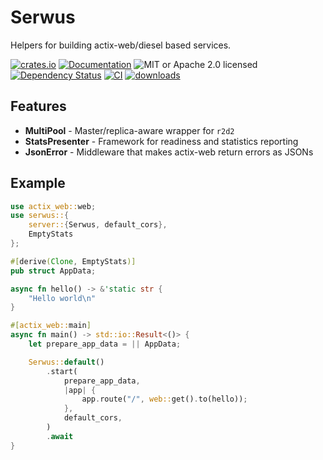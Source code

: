 # Serwus

Helpers for building actix-web/diesel based services.

[![crates.io](https://img.shields.io/crates/v/serwus)](https://crates.io/crates/serwus)
[![Documentation](https://docs.rs/serwus/badge.svg)](https://docs.rs/serwus)
![MIT or Apache 2.0 licensed](https://img.shields.io/crates/l/serwus.svg)
[![Dependency Status](https://deps.rs/crate/serwus/0.1.1/status.svg)](https://deps.rs/crate/serwus/0.1.1)
[![CI](https://github.com/sfisol/serwus/actions/workflows/pipeline.yaml/badge.svg)](https://github.com/sfisol/serwus/actions/workflows/pipeline.yaml)
[![downloads](https://img.shields.io/crates/d/serwus.svg)](https://crates.io/crates/serwus)

## Features

* **MultiPool** - Master/replica-aware wrapper for `r2d2`
* **StatsPresenter** - Framework for readiness and statistics reporting
* **JsonError** - Middleware that makes actix-web return errors as JSONs

## Example

```rust
use actix_web::web;
use serwus::{
    server::{Serwus, default_cors},
    EmptyStats
};

#[derive(Clone, EmptyStats)]
pub struct AppData;

async fn hello() -> &'static str {
    "Hello world\n"
}

#[actix_web::main]
async fn main() -> std::io::Result<()> {
    let prepare_app_data = || AppData;

    Serwus::default()
        .start(
            prepare_app_data,
            |app| {
                app.route("/", web::get().to(hello));
            },
            default_cors,
        )
        .await
}
```
